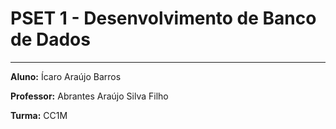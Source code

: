 # PSET 1 - Desenvolvimento de Banco de Dados
---
**Aluno:** Ícaro Araújo Barros

**Professor:** Abrantes Araújo Silva Filho

**Turma:** CC1M
